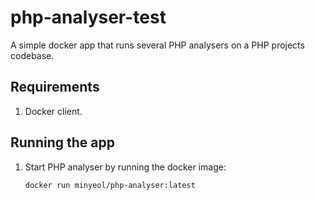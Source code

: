 # php-analyser-test

A simple docker app that runs several PHP analysers on a PHP projects codebase.

## Requirements

1. Docker client.

## Running the app

1. Start PHP analyser by running the docker image:
   ```
   docker run minyeol/php-analyser:latest
   ```

